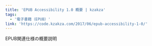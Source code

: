 ```yaml
---
title: 'EPUB Accessibility 1.0 概要 | kzakza'
tags:
  - '電子書籍（EPUB）'
link: 'https://code.kzakza.com/2017/06/epub-accessibility-1-0/'
---
```


EPUB関連仕様の概要説明